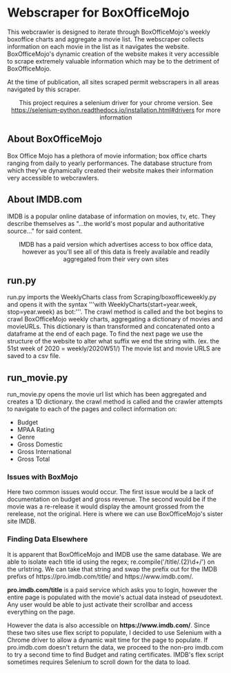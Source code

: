 # Webscraper for BoxOfficeMojo
This webcrawler is designed to iterate through BoxOfficeMojo's weekly boxoffice charts and aggregate a movie list. The webscraper collects information on each movie in the list as it navigates the website. BoxOfficeMojo's dynamic creation of the website makes it very accessible to scrape extremely valuable information which may be to the detriment of BoxOfficeMojo.

At the time of publication, all sites scraped permit webscrapers in all areas navigated by this scraper.

<kbd><aside align="center">This project requires a selenium driver for your chrome version. See https://selenium-python.readthedocs.io/installation.html#drivers for more information</aside></kbd>

## About BoxOfficeMojo
Box Office Mojo has a plethora of movie information; box office charts ranging from daily to yearly performances. The database structure from which they've 
dynamically created their website makes their information very accessible to webcrawlers. 

## About IMDB.com
IMDB is a popular online database of information on movies, tv, etc. They describe themselves as "...the world's most popular and authoritative source..." for said content. 

<kbd><aside align="center">IMDB has a paid version which advertises access to box office data, however as you'll see all of this data is freely available and readily aggregated from their very own sites</aside></kbd>

## run.py
run.py imports the WeeklyCharts class from Scraping/boxofficeweekly.py and opens it with the syntax '''with WeeklyCharts(start=year.week, stop=year.week) as bot:'''. The crawl method is 
called and the bot begins to crawl BoxOfficeMojo weekly charts, aggregating a dictionary of movies and movieURLs. This dictionary is than transformed and concatenated onto a dataframe at the end of each page. To find the next page we use the structure of the website to alter what suffix we end the string with. (ex. the 51st week of 2020 = weekly/2020W51/) The movie list and movie URLS are saved to a csv file.

## run_movie.py
run_movie.py opens the movie url list which has been aggregated and creates a 1D dictionary.
the crawl method is called and the crawler attempts to navigate to each of the pages and collect information on:
* Budget
* MPAA Rating
* Genre
* Gross Domestic
* Gross International
* Gross Total

<h3>Issues with BoxMojo</h3>
Here two common issues would occur. The first issue would be a lack of documentation on budget and gross revenue. The second would be if the movie was a re-release it would display the amount grossed from the rerelease, not the original. Here is where we can use BoxOfficeMojo's sister site IMDB.

<h3>Finding Data Elsewhere</h3>
<p>It is apparent that BoxOfficeMojo and IMDB use the same database. We are able to isolate each title id using the regex; re.compile('/title/.{2}\d+/') on the urlstring. We can take that string and swap the prefix out for the IMDB prefixs of https://pro.imdb.com/title/ and https://www.imdb.com/.</p>

<p><strong>pro.imdb.com/title</strong> is a paid service which asks you to login, however the entire page is populated with the movie's actual data instead of pseudotext. Any user would be able to just activate their scrollbar and access everything on the page.</p>
<p>However the data is also accessible on <strong>https://www.imdb.com/</strong>. Since these two sites use flex script to populate, I decided to use Selenium with a Chrome driver to allow a dynamic wait time for the page to populate. If pro.imdb.com doesn't return the data, we proceed to the non-pro imdb.com to try a second time to find Budget and rating certificates. IMDB's flex script sometimes requires Selenium to scroll down for the data to load.</p>

